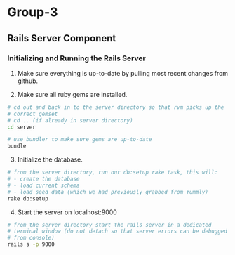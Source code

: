 # Group-3

## Rails Server Component

### Initializing and Running the Rails Server

1) Make sure everything is up-to-date by pulling most recent changes
from github.

2) Make sure all ruby gems are installed.

``` sh
# cd out and back in to the server directory so that rvm picks up the
# correct gemset
# cd .. (if already in server directory)
cd server

# use bundler to make sure gems are up-to-date
bundle
```

3) Initialize the database.

``` sh
# from the server directory, run our db:setup rake task, this will:
# - create the database
# - load current schema
# - load seed data (which we had previously grabbed from Yummly)
rake db:setup
```

4) Start the server on localhost:9000

``` sh
# from the server directory start the rails server in a dedicated
# terminal window (do not detach so that server errors can be debugged
# from console)
rails s -p 9000
```
